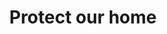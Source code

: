 ---
pid: LLP472
title: Protect our home
location_transcription: center city
zipcode: '19120'
outside_phl: 
neighborhood: Logan,Olney
age: '11'
age_range: 6-13
instagram: 
image_file_name: LLP_472.jpg
proposal_transcription: a statue that has one man cleaning/helping his home and another
  man that trys to hurt the other mans home
topic: Inequality,Neighborhoods,Violence
topic_summary: 0, 0, 0
type: Sculpture Statue
keywords_other: home
credit: Dana Bui Kpop Lover!
image_labels: 
twitter: 
facebook: 
permalink: "/monuments/llp472/"
layout: item-page
---
